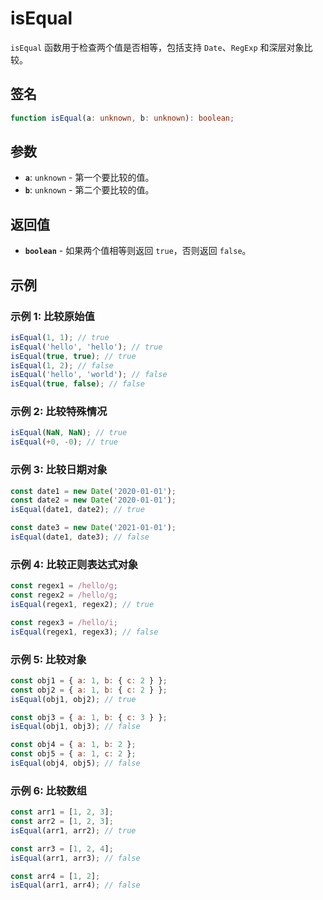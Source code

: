# isEqual

`isEqual` 函数用于检查两个值是否相等，包括支持 `Date`、`RegExp` 和深层对象比较。

## 签名

```typescript
function isEqual(a: unknown, b: unknown): boolean;
```

## 参数

- **`a`**: `unknown` - 第一个要比较的值。
- **`b`**: `unknown` - 第二个要比较的值。

## 返回值

- **`boolean`** - 如果两个值相等则返回 `true`，否则返回 `false`。

## 示例

### 示例 1: 比较原始值

```javascript
isEqual(1, 1); // true
isEqual('hello', 'hello'); // true
isEqual(true, true); // true
isEqual(1, 2); // false
isEqual('hello', 'world'); // false
isEqual(true, false); // false
```

### 示例 2: 比较特殊情况

```javascript
isEqual(NaN, NaN); // true
isEqual(+0, -0); // true
```

### 示例 3: 比较日期对象

```javascript
const date1 = new Date('2020-01-01');
const date2 = new Date('2020-01-01');
isEqual(date1, date2); // true

const date3 = new Date('2021-01-01');
isEqual(date1, date3); // false
```

### 示例 4: 比较正则表达式对象

```javascript
const regex1 = /hello/g;
const regex2 = /hello/g;
isEqual(regex1, regex2); // true

const regex3 = /hello/i;
isEqual(regex1, regex3); // false
```

### 示例 5: 比较对象

```javascript
const obj1 = { a: 1, b: { c: 2 } };
const obj2 = { a: 1, b: { c: 2 } };
isEqual(obj1, obj2); // true

const obj3 = { a: 1, b: { c: 3 } };
isEqual(obj1, obj3); // false

const obj4 = { a: 1, b: 2 };
const obj5 = { a: 1, c: 2 };
isEqual(obj4, obj5); // false
```

### 示例 6: 比较数组

```javascript
const arr1 = [1, 2, 3];
const arr2 = [1, 2, 3];
isEqual(arr1, arr2); // true

const arr3 = [1, 2, 4];
isEqual(arr1, arr3); // false

const arr4 = [1, 2];
isEqual(arr1, arr4); // false
```
